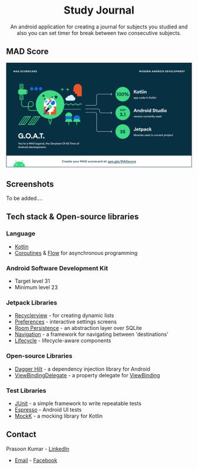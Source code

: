 <h1 align="center">Study Journal</h1>

<p align="center">
An android application for creating a journal for subjects you studied and also you can set timer for break between two consecutive
subjects.
</p>

## MAD Score

![summary](docs/screenshots/mad_score.png)

## Screenshots
To be added....
<!-- <p align="center"> -->
<!-- <img src="docs/screenshots/img-1.png" width="32%"/> -->
<!-- <img src="docs/screenshots/img-2.png" width="32%"/> -->
<!-- <img src="docs/screenshots/img-3.png" width="32%"/> -->
<!-- </p> -->

## Tech stack & Open-source libraries

### Language

- [Kotlin](https://kotlinlang.org)
- [Coroutines](https://kotlinlang.org/docs/coroutines-overview.html)
  & [Flow](https://kotlinlang.org/docs/flow.html) for asynchronous programming

### Android Software Development Kit

- Target level 31
- Minimum level 23

### Jetpack Libraries

- [Recyclerview](https://developer.android.com/jetpack/androidx/releases/recyclerview) - for creating
  dynamic lists
- [Preferences](https://developer.android.com/jetpack/androidx/releases/preference) - interactive
  settings screens
- [Room Persistence](https://developer.android.com/jetpack/androidx/releases/room) - an abstraction
  layer over SQLite
- [Navigation](https://developer.android.com/jetpack/androidx/releases/navigation) - a framework for
  navigating between 'destinations'
- [Lifecycle](https://developer.android.com/jetpack/androidx/releases/lifecycle) - lifecycle-aware
  components

### Open-source Libraries

- [Dagger Hilt](https://dagger.dev/hilt/) - a dependency injection library for Android
- [ViewBindingDelegate](https://github.com/kirich1409/ViewBindingPropertyDelegate) - a property
  delegate for [ViewBinding](https://developer.android.com/topic/libraries/view-binding)

### Test Libraries

- [JUnit](https://junit.org/junit4/) - a simple framework to write repeatable tests
- [Espresso](https://developer.android.com/training/testing/espresso) - Android UI tests
- [MockK](https://mockk.io) - a mocking library for Kotlin

## Contact

Prasoon Kumar - [LinkedIn](https://linkedin.com/in/prasoon0)
- [Email](mailto:prasoonk187@gmail.com) - [Facebook](https://www.facebook.com/prasoon0)